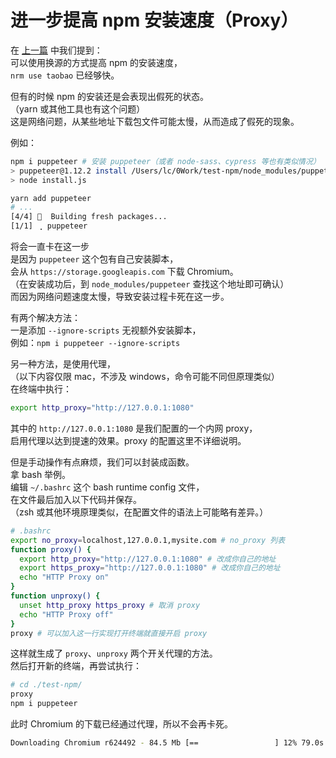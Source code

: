 # 进一步提高 npm 安装速度（Proxy）

在 [上一篇](./npm-overview.md) 中我们提到：  
可以使用换源的方式提高 npm 的安装速度，  
`nrm use taobao` 已经够快。

但有的时候 npm 的安装还是会表现出假死的状态。  
（yarn 或其他工具也有这个问题）  
这是网络问题，从某些地址下载包文件可能太慢，从而造成了假死的现象。

例如：

```bash
npm i puppeteer # 安装 puppeteer（或者 node-sass、cypress 等也有类似情况）
> puppeteer@1.12.2 install /Users/lc/0Work/test-npm/node_modules/puppeteer
> node install.js
```

```bash
yarn add puppeteer
# ...
[4/4] 🔨  Building fresh packages...
[1/1] ⢀ puppeteer
```

将会一直卡在这一步  
是因为 `puppeteer` 这个包有自己安装脚本，  
会从 `https://storage.googleapis.com` 下载 Chromium。  
（在安装成功后，到 `node_modules/puppeteer` 查找这个地址即可确认）  
而因为网络问题速度太慢，导致安装过程卡死在这一步。

有两个解决方法：  
一是添加 `--ignore-scripts` 无视额外安装脚本，  
例如：`npm i puppeteer --ignore-scripts`

另一种方法，是使用代理，  
（以下内容仅限 mac，不涉及 windows，命令可能不同但原理类似）  
在终端中执行：

```bash
export http_proxy="http://127.0.0.1:1080"
```

其中的 `http://127.0.0.1:1080` 是我们配置的一个内网 proxy，  
启用代理以达到提速的效果。proxy 的配置这里不详细说明。

但是手动操作有点麻烦，我们可以封装成函数。  
拿 bash 举例。  
编辑 `~/.bashrc` 这个 bash runtime config 文件，  
在文件最后加入以下代码并保存。  
（zsh 或其他环境原理类似，在配置文件的语法上可能略有差异。）

```bash
# .bashrc
export no_proxy=localhost,127.0.0.1,mysite.com # no_proxy 列表
function proxy() {
  export http_proxy="http://127.0.0.1:1080" # 改成你自己的地址
  export https_proxy="http://127.0.0.1:1080" # 改成你自己的地址
  echo "HTTP Proxy on"
}
function unproxy() {
  unset http_proxy https_proxy # 取消 proxy
  echo "HTTP Proxy off"
}
proxy # 可以加入这一行实现打开终端就直接开启 proxy
```

这样就生成了 `proxy`、`unproxy` 两个开关代理的方法。  
然后打开新的终端，再尝试执行：

```bash
# cd ./test-npm/
proxy
npm i puppeteer
```

此时 Chromium 的下载已经通过代理，所以不会再卡死。

```bash
Downloading Chromium r624492 - 84.5 Mb [==                 ] 12% 79.0s
```
